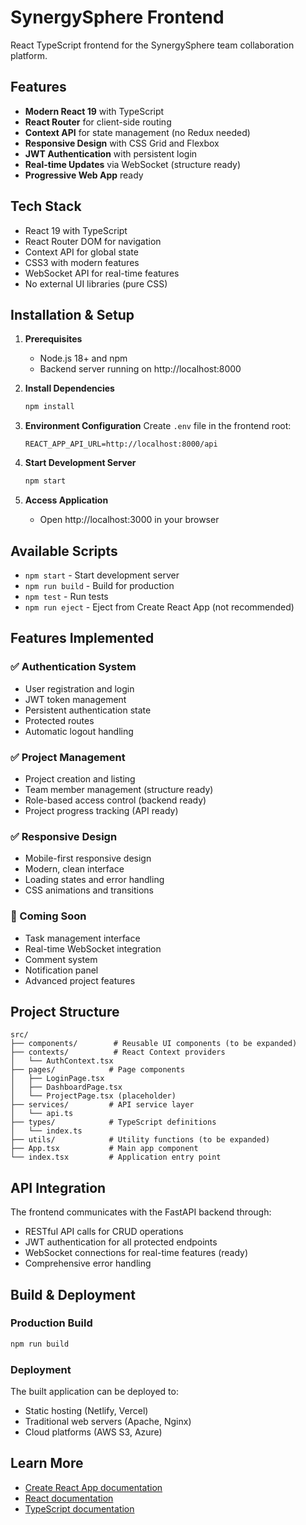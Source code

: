 # SynergySphere Frontend

React TypeScript frontend for the SynergySphere team collaboration platform.

## Features

- **Modern React 19** with TypeScript
- **React Router** for client-side routing  
- **Context API** for state management (no Redux needed)
- **Responsive Design** with CSS Grid and Flexbox
- **JWT Authentication** with persistent login
- **Real-time Updates** via WebSocket (structure ready)
- **Progressive Web App** ready

## Tech Stack

- React 19 with TypeScript
- React Router DOM for navigation
- Context API for global state
- CSS3 with modern features
- WebSocket API for real-time features
- No external UI libraries (pure CSS)

## Installation & Setup

1. **Prerequisites**
   - Node.js 18+ and npm
   - Backend server running on http://localhost:8000

2. **Install Dependencies**
   ```bash
   npm install
   ```

3. **Environment Configuration**
   Create `.env` file in the frontend root:
   ```env
   REACT_APP_API_URL=http://localhost:8000/api
   ```

4. **Start Development Server**
   ```bash
   npm start
   ```

5. **Access Application**
   - Open http://localhost:3000 in your browser

## Available Scripts

- `npm start` - Start development server
- `npm run build` - Build for production
- `npm test` - Run tests  
- `npm run eject` - Eject from Create React App (not recommended)

## Features Implemented

### ✅ Authentication System
- User registration and login
- JWT token management
- Persistent authentication state
- Protected routes
- Automatic logout handling

### ✅ Project Management
- Project creation and listing
- Team member management (structure ready)
- Role-based access control (backend ready)
- Project progress tracking (API ready)

### ✅ Responsive Design
- Mobile-first responsive design
- Modern, clean interface
- Loading states and error handling
- CSS animations and transitions

### 🚧 Coming Soon
- Task management interface
- Real-time WebSocket integration
- Comment system
- Notification panel
- Advanced project features

## Project Structure

```
src/
├── components/        # Reusable UI components (to be expanded)
├── contexts/          # React Context providers
│   └── AuthContext.tsx
├── pages/            # Page components
│   ├── LoginPage.tsx
│   ├── DashboardPage.tsx
│   └── ProjectPage.tsx (placeholder)
├── services/         # API service layer
│   └── api.ts
├── types/            # TypeScript definitions
│   └── index.ts
├── utils/            # Utility functions (to be expanded)
├── App.tsx           # Main app component
└── index.tsx         # Application entry point
```

## API Integration

The frontend communicates with the FastAPI backend through:
- RESTful API calls for CRUD operations
- JWT authentication for all protected endpoints
- WebSocket connections for real-time features (ready)
- Comprehensive error handling

## Build & Deployment

### Production Build
```bash
npm run build
```

### Deployment
The built application can be deployed to:
- Static hosting (Netlify, Vercel)
- Traditional web servers (Apache, Nginx)
- Cloud platforms (AWS S3, Azure)

## Learn More

- [Create React App documentation](https://facebook.github.io/create-react-app/docs/getting-started)
- [React documentation](https://reactjs.org/)
- [TypeScript documentation](https://www.typescriptlang.org/)

